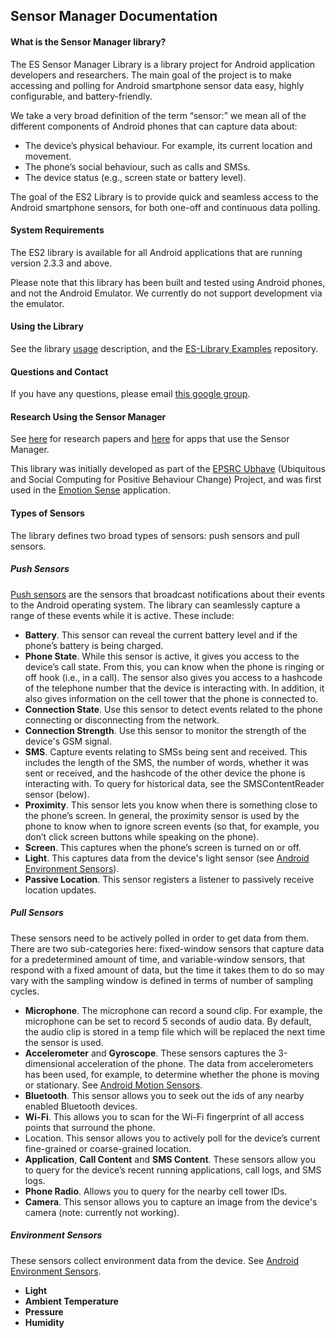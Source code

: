 ## Sensor Manager Documentation

#### What is the Sensor Manager library?

The ES Sensor Manager Library is a library project for Android application developers and researchers. The main goal of the project is to make accessing and polling for Android smartphone sensor data easy, highly configurable, and battery-friendly.

We take a very broad definition of the term “sensor:” we mean all of the different components of Android phones that can capture data about:

* The device’s physical behaviour. For example, its current location and movement.
* The phone’s social behaviour, such as calls and SMSs.
* The device status (e.g., screen state or battery level).

The goal of the ES2 Library is to provide quick and seamless access to the Android smartphone sensors, for both one-off and continuous data polling.

#### System Requirements
The ES2 library is available for all Android applications that are running version 2.3.3 and above.

Please note that this library has been built and tested using Android phones, and not the Android Emulator. We currently do not support development via the emulator.

#### Using the Library

See the library [usage](https://github.com/nlathia/SensorManager/blob/master/docs/usage.md) description, and the [ES-Library Examples](https://github.com/nlathia/ESLibrary-Examples) repository.

#### Questions and Contact

If you have any questions, please email [this google group](https://groups.google.com/forum/#!forum/es-library-developers).

#### Research Using the Sensor Manager

See [here](https://github.com/nlathia/SensorManager/blob/master/docs/research.md) for research papers and [here](https://github.com/nlathia/SensorManager/blob/master/docs/apps.md) for apps that use the Sensor Manager.

This library was initially developed as part of the [EPSRC Ubhave](http://ubhave.org/) (Ubiquitous and Social Computing for Positive Behaviour Change) Project, and was first used in the [Emotion Sense](http://emotionsense.org/) application.

#### Types of Sensors

The library defines two broad types of sensors: push sensors and pull sensors. 

##### Push Sensors
[Push sensors](https://github.com/nlathia/SensorManager/tree/master/src/com/ubhave/sensormanager/sensors/push) are the sensors that broadcast notifications about their events to the Android operating system. The library can seamlessly capture a range of these events while it is active. These include:

* **Battery**. This sensor can reveal the current battery level and if the phone’s battery is being charged.
* **Phone State**. While this sensor is active, it gives you access to the device’s call state. From this, you can know when the phone is ringing or off hook (i.e., in a call). The sensor also gives you access to a hashcode of the telephone number that the device is interacting with. In addition, it also gives information on the cell tower that the phone is connected to.
* **Connection State**. Use this sensor to detect events related to the phone connecting or disconnecting from the network.
* **Connection Strength**. Use this sensor to monitor the strength of the device's GSM signal.
* **SMS**. Capture events relating to SMSs being sent and received. This includes the length of the SMS, the number of words, whether it was sent or received, and the hashcode of the other device the phone is interacting with. To query for historical data, see the SMSContentReader sensor (below).
* **Proximity**. This sensor lets you know when there is something close to the phone’s screen. In general, the proximity sensor is used by the phone to know when to ignore screen events (so that, for example, you don’t click screen buttons while speaking on the phone).
* **Screen**. This captures when the phone’s screen is turned on or off.
* **Light**. This captures data from the device's light sensor (see [Android Environment Sensors](http://developer.android.com/guide/topics/sensors/sensors_environment.html)).
* **Passive Location**. This sensor registers a listener to passively receive location updates.

##### Pull Sensors
These sensors need to be actively polled in order to get data from them. There are two sub-categories here: fixed-window sensors that capture data for a predetermined amount of time, and variable-window sensors, that respond with a fixed amount of data, but the time it takes them to do so may vary with the sampling window is defined in terms of number of sampling cycles.

* **Microphone**. The microphone can record a sound clip. For example, the microphone can be set to record 5 seconds of audio data. By default, the audio clip is stored in a temp file which will be replaced the next time the sensor is used. 
* **Accelerometer** and **Gyroscope**. These sensors captures the 3-dimensional acceleration of the phone. The data from accelerometers has been used, for example, to determine whether the phone is moving or stationary. See [Android Motion Sensors](http://developer.android.com/guide/topics/sensors/sensors_motion.html).
* **Bluetooth**. This sensor allows you to seek out the ids of any nearby enabled Bluetooth devices.
* **Wi-Fi**. This allows you to scan for the Wi-Fi fingerprint of all access points that surround the phone.
* Location. This sensor allows you to actively poll for the device’s current fine-grained or coarse-grained location.
* **Application**, **Call Content** and **SMS Content**. These sensors allow you to query for the device’s recent running applications, call logs, and SMS logs.
* **Phone Radio**. Allows you to query for the nearby cell tower IDs.
* **Camera**. This sensor allows you to capture an image from the device's camera (note: currently not working).

##### Environment Sensors
These sensors collect environment data from the device. See [Android Environment Sensors](http://developer.android.com/guide/topics/sensors/sensors_environment.html).

* **Light**
* **Ambient Temperature**
* **Pressure**
* **Humidity**


